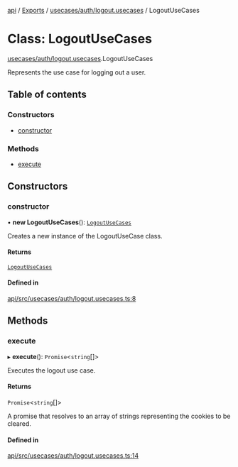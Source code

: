 [api](../README.md) / [Exports](../modules.md) / [usecases/auth/logout.usecases](../modules/usecases_auth_logout_usecases.md) / LogoutUseCases

# Class: LogoutUseCases

[usecases/auth/logout.usecases](../modules/usecases_auth_logout_usecases.md).LogoutUseCases

Represents the use case for logging out a user.

## Table of contents

### Constructors

- [constructor](usecases_auth_logout_usecases.LogoutUseCases.md#constructor)

### Methods

- [execute](usecases_auth_logout_usecases.LogoutUseCases.md#execute)

## Constructors

### constructor

• **new LogoutUseCases**(): [`LogoutUseCases`](usecases_auth_logout_usecases.LogoutUseCases.md)

Creates a new instance of the LogoutUseCase class.

#### Returns

[`LogoutUseCases`](usecases_auth_logout_usecases.LogoutUseCases.md)

#### Defined in

[api/src/usecases/auth/logout.usecases.ts:8](https://github.com/No-Country/c16-58-t-typescript/blob/d2fd85f/api/src/usecases/auth/logout.usecases.ts#L8)

## Methods

### execute

▸ **execute**(): `Promise`\<`string`[]\>

Executes the logout use case.

#### Returns

`Promise`\<`string`[]\>

A promise that resolves to an array of strings representing the cookies to be cleared.

#### Defined in

[api/src/usecases/auth/logout.usecases.ts:14](https://github.com/No-Country/c16-58-t-typescript/blob/d2fd85f/api/src/usecases/auth/logout.usecases.ts#L14)
